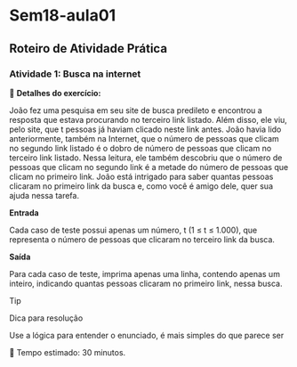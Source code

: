 # Sem18-aula01

## **Roteiro de Atividade Prática**

### Atividade 1: Busca na internet 

🎯 **Detalhes do exercício:**

João fez uma pesquisa em seu site de busca predileto e encontrou a resposta que estava procurando no terceiro link listado. Além disso, ele viu, pelo site, que t pessoas já haviam clicado neste link antes. João havia lido anteriormente, também na Internet, que o número de pessoas que clicam no segundo link listado é o dobro de número de pessoas que clicam no terceiro link listado. Nessa leitura, ele também descobriu que o número de pessoas que clicam no segundo link é a metade do número de pessoas que clicam no primeiro link.
João está intrigado para saber quantas pessoas clicaram no primeiro link da busca e, como você é amigo dele, quer sua ajuda nessa tarefa.

**Entrada**

Cada caso de teste possui apenas um número, t (1 ≤ t ≤ 1.000), que representa o número de pessoas que clicaram no terceiro link da busca.

**Saída**

Para cada caso de teste, imprima apenas uma linha, contendo apenas um inteiro, indicando quantas pessoas clicaram no primeiro link, nessa busca.

> [!TIP]
> Dica para resolução
> 
> Use a lógica para entender o enunciado, é mais simples do que parece ser

🚀 Tempo estimado: 30 minutos.
